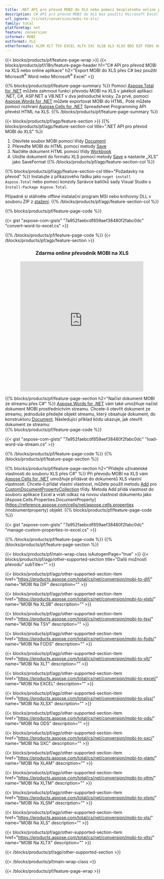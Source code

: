 ```yaml
---
title: .NET API pro převod MOBI do XLS nebo pomocí bezplatného online převodníku
description: C# API pro převod MOBI do XLS bez použití Microsoft Excel nebo Adobe Reader nebo online. Před integrací kódu rychle otestujte bezplatný online převodník CSV na DOC. 
url_ignore: /cs/net/conversion/mobi-to-xls/
family: total
platformtag: net
feature: conversion
informat: MOBI
outformat: XLS
otherformats: XLSM XLT TSV EXCEL XLTX SXC XLSB XLS XLSX ODS DIF FODS XLAM XLTM
---
```

{{< blocks/products/pf/feature-page-wrap >}}
{{< blocks/products/pf/i18n/feature-page-header h1="C# API pro převod MOBI na XLS nebo online aplikace" h2="Export MOBI do XLS přes C# bez použití Microsoft<sup>&reg;</sup> Word nebo Microsoft<sup>&reg;</sup> Excel" >}}

{{% blocks/products/pf/feature-page-summary %}}
Pomocí [Aspose.Total for .NET](https://products.aspose.com/total/net/) můžete zahrnout funkci převodu MOBI na XLS v jakékoli aplikaci .NET, C#, ASP.NET a VB.NET v dva jednoduché kroky. Za prvé, pomocí [Aspose.Words for .NET](https://products.aspose.com/words/net/) můžete exportovat MOBI do HTML. Poté můžete pomocí rozhraní [Aspose.Cells for .NET](https://products.aspose.com/cells/net/) Spreadsheet Programming API převést HTML na XLS.
{{% /blocks/products/pf/feature-page-summary  %}}

{{< blocks/products/pf/agp/feature-section >}}
{{% blocks/products/pf/agp/feature-section-col title=".NET API pro převod MOBI do XLS" %}}
1. Otevřete soubor MOBI pomocí třídy [Document](https://reference.aspose.com/words/net/aspose.words/mobiument)
2. Převeďte MOBI do HTML pomocí metody [Save](https://reference.aspose.com/words/net/aspose.words.mobiument/save/methods/4)
3. Načtěte dokument HTML pomocí třídy [Workbook](https://reference.aspose.com/cells/net/aspose.cells/workbook)
4. Uložte dokument do formátu XLS pomocí metody [Save](https://reference.aspose.com/cells/net/aspose.cells.workbook/save/methods/4) a nastavte „XLS“ jako SaveFormat
{{% /blocks/products/pf/agp/feature-section-col %}}

{{% blocks/products/pf/agp/feature-section-col title="Požadavky na převod" %}}
Instalujte z příkazového řádku jako ```nuget install Aspose.Total``` nebo pomocí konzoly Správce balíčků sady Visual Studio s ```Install-Package Aspose.Total```.

Případně si stáhněte offline instalační program MSI nebo knihovny DLL v souboru ZIP z [stažení](https://releases.aspose.com/total/net).
{{% /blocks/products/pf/agp/feature-section-col %}}

{{% blocks/products/pf/feature-page-code %}}

{{< gist "aspose-com-gists" "7a952faebcdf859aef38480f2fabc0dc" "convert-word-to-excel.cs" >}}


{{% /blocks/products/pf/feature-page-code %}}
{{< /blocks/products/pf/agp/feature-section >}}
<div class="container-fluid agp-content bg-white aboutfile box-1 vh100 section nopbtm">
<div class=container>
<div class=row>
<div class="demobox tc col-md-12 padding-0" align="center">

<h3>Zdarma online převodník MOBI na XLS</h3>

<iframe style="border: none; height: 426px;" scrolling="no" src="https://total-conversion-app-65z5r2lp.qa.k8s.dynabic.com/?to=xls&from=mobi" id="child-iframe" width="80%"></iframe>

</div></div>
</div></div>

{{% blocks/products/pf/feature-page-section  h2="Načíst dokument MOBI ze streamu přes C#" %}}
[Aspose.Words for .NET](https://products.aspose.com/words/net/) vám také umožňuje načíst dokument MOBI prostřednictvím streamu. Chcete-li otevřít dokument ze streamu, jednoduše předejte objekt streamu, který obsahuje dokument, do konstruktoru [Document](https://reference.aspose.com/words/net/aspose.words/mobiument). Následující příklad kódu ukazuje, jak otevřít dokument ze streamu:  
{{% blocks/products/pf/feature-page-code %}}

{{< gist "aspose-com-gists" "7a952faebcdf859aef38480f2fabc0dc" "load-word-via-stream.cs" >}}

{{% /blocks/products/pf/feature-page-code  %}}
{{% /blocks/products/pf/feature-page-section %}}

{{% blocks/products/pf/feature-page-section  h2="Přidejte uživatelské vlastnosti do souboru XLS přes C#" %}}
Při převodu MOBI na XLS vám [Aspose.Cells for .NET](https://products.aspose.com/cells/net/) umožňuje přidávat do dokumentů XLS vlastní vlastnosti. Chcete-li přidat vlastní vlastnost, můžete použít metodu [Add](https://reference.aspose.com/cells/net/aspose.cells.properties/custommobiumentpropertycollection/methods/add/index) pro [CustomDocumentPropertyCollection](https://reference.aspose.com/cells/net/aspose.cells.properties/custommobiumentpropertycollection) třídy. Metoda Add přidá vlastnost do souboru aplikace Excel a vrátí odkaz na novou vlastnost dokumentu jako [Aspose.Cells.Properties.DocumentProperty](https://reference.aspose.com/cells/net/aspose.cells.properties /mobiumentproperty) objekt. 
{{% blocks/products/pf/feature-page-code %}}

{{< gist "aspose-com-gists" "7a952faebcdf859aef38480f2fabc0dc" "manage-custom-properties-in-excel.cs" >}}

{{% /blocks/products/pf/feature-page-code  %}}
{{% /blocks/products/pf/feature-page-section %}}

{{< blocks/products/pf/main-wrap-class isAutogenPage="true" >}}
{{< blocks/products/pf/agp/other-supported-section title="Další možnosti převodu" subTitle="" >}}

{{< blocks/products/pf/agp/other-supported-section-item href="https://products.aspose.com/total/cs/net/conversion/mobi-to-dif/" name="MOBI Na DIF" description="" >}}

{{< blocks/products/pf/agp/other-supported-section-item href="https://products.aspose.com/total/cs/net/conversion/mobi-to-xlsb/" name="MOBI Na XLSB" description="" >}}

{{< blocks/products/pf/agp/other-supported-section-item href="https://products.aspose.com/total/cs/net/conversion/mobi-to-tsv/" name="MOBI Na TSV" description="" >}}

{{< blocks/products/pf/agp/other-supported-section-item href="https://products.aspose.com/total/cs/net/conversion/mobi-to-fods/" name="MOBI Na FODS" description="" >}}

{{< blocks/products/pf/agp/other-supported-section-item href="https://products.aspose.com/total/cs/net/conversion/mobi-to-xlt/" name="MOBI Na XLT" description="" >}}

{{< blocks/products/pf/agp/other-supported-section-item href="https://products.aspose.com/total/cs/net/conversion/mobi-to-excel/" name="MOBI Na EXCEL" description="" >}}

{{< blocks/products/pf/agp/other-supported-section-item href="https://products.aspose.com/total/cs/net/conversion/mobi-to-xlsx/" name="MOBI Na XLSX" description="" >}}

{{< blocks/products/pf/agp/other-supported-section-item href="https://products.aspose.com/total/cs/net/conversion/mobi-to-ods/" name="MOBI Na ODS" description="" >}}

{{< blocks/products/pf/agp/other-supported-section-item href="https://products.aspose.com/total/cs/net/conversion/mobi-to-sxc/" name="MOBI Na SXC" description="" >}}

{{< blocks/products/pf/agp/other-supported-section-item href="https://products.aspose.com/total/cs/net/conversion/mobi-to-xlam/" name="MOBI Na XLAM" description="" >}}

{{< blocks/products/pf/agp/other-supported-section-item href="https://products.aspose.com/total/cs/net/conversion/mobi-to-xltm/" name="MOBI Na XLTM" description="" >}}

{{< blocks/products/pf/agp/other-supported-section-item href="https://products.aspose.com/total/cs/net/conversion/mobi-to-xlsm/" name="MOBI Na XLSM" description="" >}}

{{< blocks/products/pf/agp/other-supported-section-item href="https://products.aspose.com/total/cs/net/conversion/mobi-to-xls/" name="MOBI Na XLS" description="" >}}

{{< blocks/products/pf/agp/other-supported-section-item href="https://products.aspose.com/total/cs/net/conversion/mobi-to-xltx/" name="MOBI Na XLTX" description="" >}}



{{< /blocks/products/pf/agp/other-supported-section >}}

{{< /blocks/products/pf/main-wrap-class >}}

{{< /blocks/products/pf/feature-page-wrap >}}